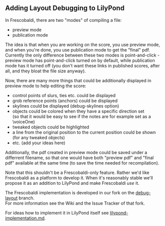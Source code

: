 ## Adding Layout Debugging to LilyPond

In Frescobaldi, there are two "modes" of compiling a file:

* preview mode
* publication mode

The idea is that when you are working on the score, you use preview mode,
and when you're done, you use publication mode to get the "final" pdf.
Currently the only difference between these two modes is point-and-click -
preview mode has point-and-click turned on by default, while publication
mode has it turned off (you don't want these links in published scores,
after all, and they bloat the file size anyway).

Now, there are many more things that could be additionally displayed in
preview mode to help editing the score:

- control points of slurs, ties etc. could be displayed
- grob reference points (anchors) could be displayed
- skylines could be displayed (debug-skylines option)
- objects could be colored when they have a specific direction set  
  (so that it would be easy to see if the notes are for example set
  as a \voiceOne)
- tweaked objects could be highlighted
- a line from the original position to the current position could
  be shown  
 (for any tweaked objects)
- etc. (add your ideas here)

Additionally, the pdf created in preview mode could be saved under a
differrent filename, so that one would have both "preview pdf" and
"final pdf" available at the same time (to save the time needed for
recompilation).

Note that this shouldn't be a Frescobaldi-only feature.
Rather we'd like Frescobaldi as a platform to develop it.
When it's reasonably stable we'll propose it as an addition to
LilyPond and make Frescobaldi *use* it.

The Frescobaldi implementation is developed in our fork on the
[debug-layout](https://github.com/openlilylib/frescobaldi/tree/debug-layout)
branch.  
For more information see the Wiki and the Issue Tracker of that fork.

For ideas how to implement it in LilyPond itself
see [lilypond-implementation.md](lilypond-implementation.md).

